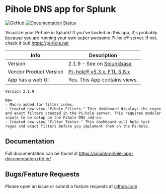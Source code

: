 # Pihole DNS app for Splunk

![GitHub](https://img.shields.io/github/license/zachchristensen28/pihole_dns_app)
[![Documentation Status](https://readthedocs.org/projects/splunk-pihole-app-documentation/badge/?version=latest)](https://splunk-pihole-app-documentation.readthedocs.io/en/latest/?badge=latest)

Visualize your Pi-hole in Splunk! If you've landed on this app, it's probably because you are running your own super awesome Pi-hole® server. If not, check it out! https://pi-hole.net

Info | Description
------|----------
Version | 2.1.9 - See on [Splunkbase](https://splunkbase.splunk.com/app/4506/)
Vendor Product Version | [Pi-hole® v5.3.x, FTL 5.8.x](https://pi-hole.net/)
App has a web UI | Yes. This App contains views.

```TEXT
Version 2.1.9

New
- Macro added for filter index.
- Created new view "Pihole Filters." This dashboard displays the regex and exact filters created in the Pi-hole server. This requires modular inputs to be setup on the Pihole DNS add-on.
- Created new view "Filter Tester." This dashboard will help test regex and exact filters before you implement them on the Pi-hole.
```

## Documentation

Full documentation can be found at https://splunk-pihole-app-documentation.rtfd.io/

## Bugs/Feature Requests

Please open an issue or submit a feature requests at [github.com](https://github.com/ZachChristensen28/pihole_dns_app/issues)
